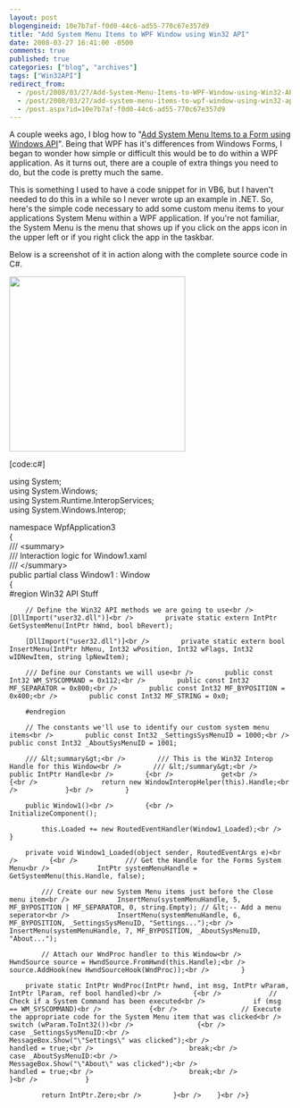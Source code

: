 ```yaml
---
layout: post
blogengineid: 10e7b7af-f0d0-44c6-ad55-770c67e357d9
title: "Add System Menu Items to WPF Window using Win32 API"
date: 2008-03-27 16:41:00 -0500
comments: true
published: true
categories: ["blog", "archives"]
tags: ["Win32API"]
redirect_from: 
  - /post/2008/03/27/Add-System-Menu-Items-to-WPF-Window-using-Win32-API
  - /post/2008/03/27/add-system-menu-items-to-wpf-window-using-win32-api
  - /post.aspx?id=10e7b7af-f0d0-44c6-ad55-770c67e357d9
---
```

<!-- more -->

A couple weeks ago, I blog how to "<a href="/post/2008/03/Add-System-Menu-Items-to-a-Form-using-Windows-API.aspx">Add System Menu Items to a Form using Windows API</a>". Being that WPF has it's differences from Windows Forms, I began to wonder how simple or difficult this would be to do within a WPF application. As it turns out, there are a couple of extra things you need to do, but the code is pretty much the same.

This is something I used to have a code snippet for in VB6, but I haven't needed to do this in a while so I never wrote up an example in .NET. So, here's the simple code necessary to add some custom menu items to your applications System Menu within a WPF application. If you're not familiar, the System Menu is the menu that shows up if you click on the apps icon in the upper left or if you right click the app in the taskbar.

Below is a screenshot of it in action along with the complete source code in C#.

<img src="/images/postsWPF_Add_System_Menu_Items.png" alt="" width="315" height="313" />

[code:c#]

using System;<br />using System.Windows;<br />using System.Runtime.InteropServices;<br />using System.Windows.Interop;

namespace WpfApplication3<br />{<br />    /// &lt;summary&gt;<br />    /// Interaction logic for Window1.xaml<br />    /// &lt;/summary&gt;<br />    public partial class Window1 : Window<br />    {<br />        #region Win32 API Stuff

        // Define the Win32 API methods we are going to use<br />        [DllImport("user32.dll")]<br />        private static extern IntPtr GetSystemMenu(IntPtr hWnd, bool bRevert);

        [DllImport("user32.dll")]<br />        private static extern bool InsertMenu(IntPtr hMenu, Int32 wPosition, Int32 wFlags, Int32 wIDNewItem, string lpNewItem);

        /// Define our Constants we will use<br />        public const Int32 WM_SYSCOMMAND = 0x112;<br />        public const Int32 MF_SEPARATOR = 0x800;<br />        public const Int32 MF_BYPOSITION = 0x400;<br />        public const Int32 MF_STRING = 0x0;

        #endregion

        // The constants we'll use to identify our custom system menu items<br />        public const Int32 _SettingsSysMenuID = 1000;<br />        public const Int32 _AboutSysMenuID = 1001;

        /// &lt;summary&gt;<br />        /// This is the Win32 Interop Handle for this Window<br />        /// &lt;/summary&gt;<br />        public IntPtr Handle<br />        {<br />            get<br />            {<br />                return new WindowInteropHelper(this).Handle;<br />            }<br />        }

        public Window1()<br />        {<br />            InitializeComponent();

            this.Loaded += new RoutedEventHandler(Window1_Loaded);<br />        }

        private void Window1_Loaded(object sender, RoutedEventArgs e)<br />        {<br />            /// Get the Handle for the Forms System Menu<br />            IntPtr systemMenuHandle = GetSystemMenu(this.Handle, false);

            /// Create our new System Menu items just before the Close menu item<br />            InsertMenu(systemMenuHandle, 5, MF_BYPOSITION | MF_SEPARATOR, 0, string.Empty); // &lt;-- Add a menu seperator<br />            InsertMenu(systemMenuHandle, 6, MF_BYPOSITION, _SettingsSysMenuID, "Settings...");<br />            InsertMenu(systemMenuHandle, 7, MF_BYPOSITION, _AboutSysMenuID, "About...");

            // Attach our WndProc handler to this Window<br />            HwndSource source = HwndSource.FromHwnd(this.Handle);<br />            source.AddHook(new HwndSourceHook(WndProc));<br />        }

        private static IntPtr WndProc(IntPtr hwnd, int msg, IntPtr wParam, IntPtr lParam, ref bool handled)<br />        {<br />            // Check if a System Command has been executed<br />            if (msg == WM_SYSCOMMAND)<br />            {<br />                // Execute the appropriate code for the System Menu item that was clicked<br />                switch (wParam.ToInt32())<br />                {<br />                    case _SettingsSysMenuID:<br />                        MessageBox.Show("\"Settings\" was clicked");<br />                        handled = true;<br />                        break;<br />                    case _AboutSysMenuID:<br />                        MessageBox.Show("\"About\" was clicked");<br />                        handled = true;<br />                        break;<br />                }<br />            }

            return IntPtr.Zero;<br />        }<br />    }<br />}

```
